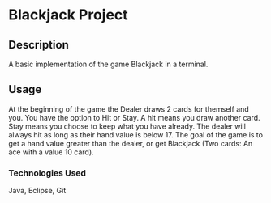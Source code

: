 # Blackjack Project 

## Description

A basic implementation of the game Blackjack in a terminal.

## Usage

At the beginning of the game the Dealer draws 2 cards for themself and you. You have the option to Hit or Stay. A hit means you draw another card. Stay means you choose to keep what you have already. The dealer will always hit as long as their hand value is below 17. The goal of the game is to get a hand value greater than the dealer, or get Blackjack (Two cards: An ace with a value 10 card).


### Technologies Used

Java, Eclipse, Git
